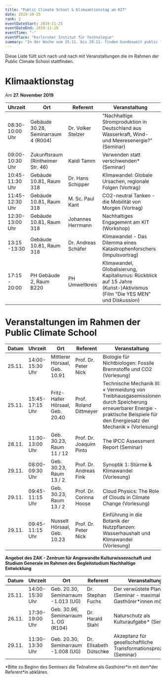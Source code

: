 ```yaml
---
title: "Public Climate School & Klimaaktionstag am KIT"
date: 2019-10-25
rank: 2
eventDateStart: 2019-11-25
eventDateEnd: 2019-11-29
eventTime: "-"
eventPlace: "Karlsruher Institut für Technologie"
summary: "In der Woche vom 25.11. bis 29.11. finden bundesweit public lectures zum Thema Klimakrise statt - so auch am KIT!"
---
```

Diese Liste füllt sich nach und nach mit Veranstaltungen die im Rahmen der Public Climate School stattfinden.

# Klimaaktionstag
Am **27. November 2019**

Uhrzeit | Ort | Referent | Veranstaltung
--------|-----|----------|------------------
08:30-10:00 Uhr | Gebäude 30.28, Seminarraum 4 (R004) | Dr. Volker Stelzer |  "Nachhaltige Stromproduktion in Deutschland aus Wasserkraft, Wind- und Meeresenergie?" (Seminar)
09:00-10:30 Uhr | Zukunftsraum (Rintheimer Str. 46) | Kaidi Tamm | Verwenden statt verschwenden\* (Seminar)
10:45-11:30 Uhr | Gebäude 10.81, Raum 318 | Dr. Hans Schipper | Klimawandel: Globale Ursachen, regionale Folgen (Vortrag)
11:45-12:30 Uhr | Gebäude 10.81, Raum 318 | M. Sc. Paul Kant | CO2-neutral Tanken - die Mobilität von Morgen (Vortrag)
12:30-13:00 Uhr | Gebäude 10.81, Raum 318 | Johannes Herrmann | Nachhaltiges Engagement am KIT (Workshop)
13:15 -13:30 | Gebäude 10.81, Raum 318 | Dr. Andreas Schäfer | Klimawandel - Das Dilemma eines Katastrophenforschers (Impulsvortrag)
17:15 - 20:00 | PH Gebäude 2, Raum B220 | PH Umweltkreis | Klimawandel, Globalisierung, Kapitalismus: Rückblick auf 15 Jahre (Kunst-)Aktivismus (Film "Die YES MEN" und Diskussion)

# Veranstaltungen im Rahmen der Public Climate School
Datum | Uhrzeit | Ort | Referent | Veranstaltung
------|--------|-----|----------|------------------
25.11. | 14:00-15:30 Uhr | Mittlerer Hörsaal, Geb. 10.91 | Prof. Dr. Peter Nick | Biologie für Nichtbiologen: Fossile Brennstoffe und CO2 (Vorlesung)
25.11. | 15:45-17:15 Uhr | Fritz-Haller Hörsaal, Geb. 20.40 | Prof. Roland Dittmeyer | Technische Mechanik III: « Vermeidung von Treibhausgasemissionen durch Speicherung erneuerbarer Energie - praktische Beispiele für den Energiesatz der Mechanik » (Vorlesung)
28.11. | 11:30-13:00 Uhr | Geb. 30.23, Raum 11 / 12 | Prof. Dr. Joaquim Pinto | The IPCC Assessment Report (Seminar)
29.11. | 08:00-09:30 Uhr | Geb. 30.23, Raum 13 / 2 | Prof. Dr. Andreas Fink | Synoptik 1: Stürme & Klimawandel (Vorlesung)
29.11. | 09:45-11:15 Uhr | Geb. 30.23, Raum 13 / 2 | Prof. Dr. Corinna Hoose | Cloud Physics: The Role of Clouds in Climate Change (Vorlesung)
29.11. | 09:45-11:15 Uhr | Nusselt Hörsaal, Geb. 10.23 | Prof. Dr. Peter Nick | Einführung in die Botanik der Nutzpflanzen: Wasserhaushalt und Klimawandel (Vorlesung)

**Angebot des ZAK - Zentrum für Angewandte Kulturwissenschaft und Studium Generale im Rahmen des Begleitstudium Nachhaltige Entwicklung**

Datum | Uhrzeit | Ort | Referent | Veranstaltung
------|--------|-----|----------|------------------
25.11. | 14:00-15:30 Uhr | Geb. 20.30, Seminarraum -1.013 (UG) | Dr. Stephan Fuchs | Der verwüstete Planet\* (Seminar - maximal 5 Gasthörer*innen möglich)
26.11. | 17:30-19:00 Uhr | Geb. 30.96, Seminarraum 1. OG (R104) | Dr. Harald Stahl | Naturschutz als Kulturaufgabe\* (Seminar)
29.11. | 11:30-13:30 Uhr | Geb. 20.30, Seminarraum -1.008 (UG) | Dr. Elisabeth Dütschke | Akzeptanz für gesellschaftliche Transformationsprozesse\* (Seminar)

\*Bitte zu Beginn des Seminars die Teilnahme als Gasthörer\*in mit dem\*der Referent\*in abklären.